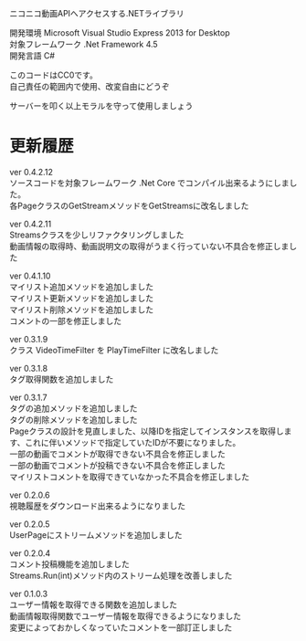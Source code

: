 ニコニコ動画APIへアクセスする.NETライブラリ

開発環境 Microsoft Visual Studio Express 2013 for Desktop  
対象フレームワーク .Net Framework 4.5  
開発言語 C#  

このコードはCC0です。  
自己責任の範囲内で使用、改変自由にどうぞ  

サーバーを叩く以上モラルを守って使用しましょう  


# 更新履歴
ver 0.4.2.12  
ソースコードを対象フレームワーク .Net Core でコンパイル出来るようにしました。  
各PageクラスのGetStreamメソッドをGetStreamsに改名しました

ver 0.4.2.11  
Streamsクラスを少しリファクタリングしました  
動画情報の取得時、動画説明文の取得がうまく行っていない不具合を修正しました  

ver 0.4.1.10  
マイリスト追加メソッドを追加しました  
マイリスト更新メソッドを追加しました  
マイリスト削除メソッドを追加しました  
コメントの一部を修正しました  

ver 0.3.1.9  
クラス VideoTimeFilter を PlayTimeFilter に改名しました

ver 0.3.1.8  
タグ取得関数を追加しました

ver 0.3.1.7  
タグの追加メソッドを追加しました  
タグの削除メソッドを追加しました  
Pageクラスの設計を見直しました、以降IDを指定してインスタンスを取得します、これに伴いメソッドで指定していたIDが不要になりました。  
一部の動画でコメントが取得できない不具合を修正しました  
一部の動画でコメントが投稿できない不具合を修正しました  
マイリストコメントを取得できていなかった不具合を修正しました  

ver 0.2.0.6  
視聴履歴をダウンロード出来るようになりました

ver 0.2.0.5  
UserPageにストリームメソッドを追加しました

ver 0.2.0.4  
コメント投稿機能を追加しました  
Streams.Run(int)メソッド内のストリーム処理を改善しました

ver 0.1.0.3  
ユーザー情報を取得できる関数を追加しました  
動画情報取得関数でユーザー情報を取得できるようになりました  
変更によっておかしくなっていたコメントを一部訂正しました  
